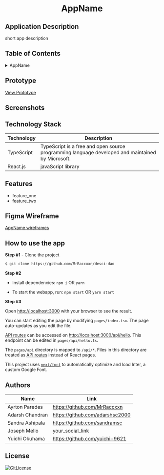 <!-- Designed for nanoGiants 12.2022 hackathon -->
  <h1 align="center">AppName</h1>

## Application Description

short app description

## Table of Contents

<details>
<summary>AppName</summary>

- [Application Description](#application-description)
- [Table of Contents](#table-of-contents)
- [Prototype](#prototype)
- [Screenshots](#screenshots)
- [Figma Wireframe](#figma-wireframe)
- [Technology Stack](#technology-stack)
- [Features](#features)
- [How to use the app](#how-to-use-the-app)
- [Authors](#authors)
- [License](#license)

</details>

## Prototype

[View Prototype](https://desci-dao.vercel.app/)

## Screenshots


## Technology Stack

| Technology                                                    | Description                                                          |
| ------------------------------------------------------------- | -------------------------------------------------------------------- |
| TypeScript                                                      | TypeScript is a free and open source programming language developed and maintained by Microsoft. |
| React.js                                                      | javaScript library                                                   |


## Features

- feature_one
- feature_two


## Figma Wireframe

[AppName wireframes](https://www.figma.com/)

## How to use the app

**Step #1** - Clone the project

```bash
$ git clone https://github.com/MrRaccxxn/desci-dao
```

**Step #2**

- Install dependencies: `npm i` OR `yarn`

- To start the webapp, run: `npm start` OR `yarn start`

**Step #3**

Open [http://localhost:3000](http://localhost:3000) with your browser to see the result.

You can start editing the page by modifying `pages/index.tsx`. The page auto-updates as you edit the file.

[API routes](https://nextjs.org/docs/api-routes/introduction) can be accessed on [http://localhost:3000/api/hello](http://localhost:3000/api/hello). This endpoint can be edited in `pages/api/hello.ts`.

The `pages/api` directory is mapped to `/api/*`. Files in this directory are treated as [API routes](https://nextjs.org/docs/api-routes/introduction) instead of React pages.

This project uses [`next/font`](https://nextjs.org/docs/basic-features/font-optimization) to automatically optimize and load Inter, a custom Google Font.



## Authors

| Name            | Link                                   |
| --------------- | -------------------------------------- |
| Ayrton Paredes | https://github.com/MrRaccxxn |
| Adarsh Chandran | https://github.com/adarshsc2000 |
| Sandra Ashipala | https://github.com/sandramsc |
| Joseph Mello | your_social_link |
| Yuichi Okuhama |  https://github.com/yuichi-9621 |

## License

[![GitLicense](https://img.shields.io/badge/License-MIT-lime.svg)](https://github.com/MrRaccxxn/desci-dao/blob/sandradev/LICENCE)
